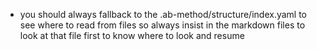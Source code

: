 - you should always fallback to the .ab-method/structure/index.yaml to see where to read from files so always insist in the markdown files to look at that file first to know where to look and resume
